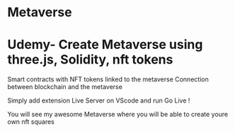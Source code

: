 # Metaverse

# Udemy- Create Metaverse using three.js, Solidity, nft tokens

Smart contracts with NFT tokens linked to the metaverse
Connection between blockchain and the metaverse 


Simply add extension Live Server on VScode and run Go Live !

You will see my awesome Metaverse where you will be able to create youre own nft squares
